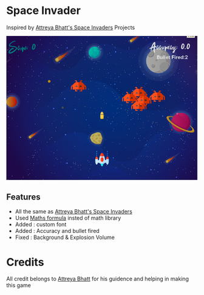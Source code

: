 <h1>Space Invader</h1>

Inspired by [Attreya Bhatt's Space Invaders](https://https://github.com/attreyabhatt/Space-Invaders-Pygame) Projects

<img src="assets/Sample.png"></img>

## Features ##
- All the same as [Attreya Bhatt's Space Invaders](https://https://github.com/attreyabhatt/Space-Invaders-Pygame)
- Used [Maths formula](https://github.com/hraj9258/Space_Invader/commit/c57f6d99490d9445508224f0d1fa863175a2e2ee?diff=split) insted of math library
- Added : custom font
- Added : Accuracy and bullet fired  
- Fixed : Background & Explosion Volume   

# Credits
All credit belongs to [Attreya Bhatt](https://https://github.com/attreyabhatt) for his guidence and helping in making this game